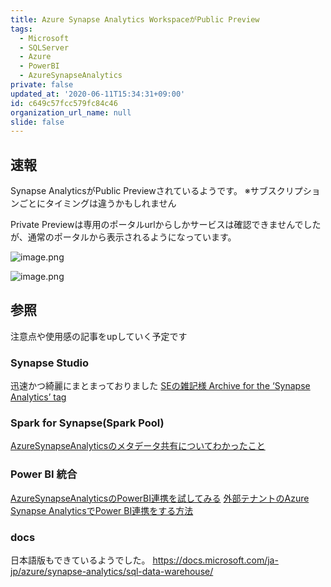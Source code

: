 ```yaml
---
title: Azure Synapse Analytics WorkspaceがPublic Preview
tags:
  - Microsoft
  - SQLServer
  - Azure
  - PowerBI
  - AzureSynapseAnalytics
private: false
updated_at: '2020-06-11T15:34:31+09:00'
id: c649c57fcc579fc84c46
organization_url_name: null
slide: false
---
```

## 速報
Synapse AnalyticsがPublic Previewされているようです。
※サブスクリプションごとにタイミングは違うかもしれません

Private Previewは専用のポータルurlからしかサービスは確認できませんでしたが、通常のポータルから表示されるようになっています。

![image.png](https://qiita-image-store.s3.ap-northeast-1.amazonaws.com/0/281819/ee575216-7801-edb4-d53b-15d81607374b.png)

![image.png](https://qiita-image-store.s3.ap-northeast-1.amazonaws.com/0/281819/22814fde-b701-d6a5-c52d-288a257ea1fe.png)

## 参照

注意点や使用感の記事をupしていく予定です

### Synapse Studio

迅速かつ綺麗にまとまっておりました
[SEの雑記様 Archive for the ‘Synapse Analytics’ tag](https://blog.engineer-memo.com/tag/synapse-analytics/)


### Spark for Synapse(Spark Pool)
[AzureSynapseAnalyticsのメタデータ共有についてわかったこと](https://qiita.com/ryoma-nagata/items/300ae6df431642bc9919)

### Power BI 統合

[AzureSynapseAnalyticsのPowerBI連携を試してみる](https://qiita.com/ryoma-nagata/items/202841f72be8622d16a3)
[外部テナントのAzure Synapse AnalyticsでPower BI連携をする方法](https://qiita.com/ryoma-nagata/items/4aa336380807e97d1234)

### docs 

日本語版もできているようでした。
https://docs.microsoft.com/ja-jp/azure/synapse-analytics/sql-data-warehouse/
